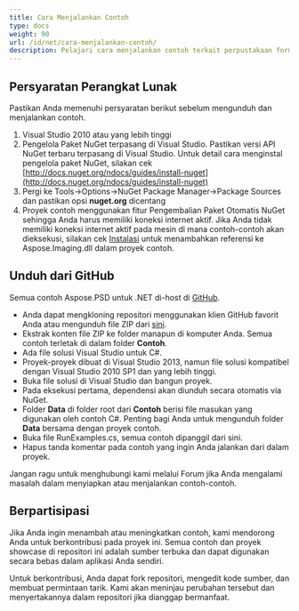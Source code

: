 ```yaml
---
title: Cara Menjalankan Contoh
type: docs
weight: 90
url: /id/net/cara-menjalankan-contoh/
description: Pelajari cara menjalankan contoh terkait perpustakaan format file PSD yang di-host di GitHub.
---
```


## **Persyaratan Perangkat Lunak**
Pastikan Anda memenuhi persyaratan berikut sebelum mengunduh dan menjalankan contoh.

1. Visual Studio 2010 atau yang lebih tinggi
1. Pengelola Paket NuGet terpasang di Visual Studio. Pastikan versi API NuGet terbaru terpasang di Visual Studio. Untuk detail cara menginstal pengelola paket NuGet, silakan cek [http://docs.nuget.org/ndocs/guides/install-nuget](http://docs.nuget.org/ndocs/guides/install-nuget)
1. Pergi ke Tools->Options->NuGet Package Manager->Package Sources dan pastikan opsi **nuget.org** dicentang
1. Proyek contoh menggunakan fitur Pengembalian Paket Otomatis NuGet sehingga Anda harus memiliki koneksi internet aktif. Jika Anda tidak memiliki koneksi internet aktif pada mesin di mana contoh-contoh akan dieksekusi, silakan cek [Instalasi](/psd/id/net/installation/) untuk menambahkan referensi ke Aspose.Imaging.dll dalam proyek contoh.
## **Unduh dari GitHub**
Semua contoh Aspose.PSD untuk .NET di-host di [GitHub](https://github.com/aspose-psd/Aspose.PSD-for-.NET).

- Anda dapat mengkloning repositori menggunakan klien GitHub favorit Anda atau mengunduh file ZIP dari [sini](https://github.com/aspose-psd/Aspose.PSD-for-.NET/archive/master.zip).
- Ekstrak konten file ZIP ke folder manapun di komputer Anda. Semua contoh terletak di dalam folder **Contoh**.
- Ada file solusi Visual Studio untuk C#.
- Proyek-proyek dibuat di Visual Studio 2013, namun file solusi kompatibel dengan Visual Studio 2010 SP1 dan yang lebih tinggi.
- Buka file solusi di Visual Studio dan bangun proyek.
- Pada eksekusi pertama, dependensi akan diunduh secara otomatis via NuGet.
- Folder **Data** di folder root dari **Contoh** berisi file masukan yang digunakan oleh contoh C#. Penting bagi Anda untuk mengunduh folder **Data** bersama dengan proyek contoh.
- Buka file RunExamples.cs, semua contoh dipanggil dari sini.
- Hapus tanda komentar pada contoh yang ingin Anda jalankan dari dalam proyek.

Jangan ragu untuk menghubungi kami melalui Forum jika Anda mengalami masalah dalam menyiapkan atau menjalankan contoh-contoh.
## **Berpartisipasi**
Jika Anda ingin menambah atau meningkatkan contoh, kami mendorong Anda untuk berkontribusi pada proyek ini. Semua contoh dan proyek showcase di repositori ini adalah sumber terbuka dan dapat digunakan secara bebas dalam aplikasi Anda sendiri.

Untuk berkontribusi, Anda dapat fork repositori, mengedit kode sumber, dan membuat permintaan tarik. Kami akan meninjau perubahan tersebut dan menyertakannya dalam repositori jika dianggap bermanfaat.
